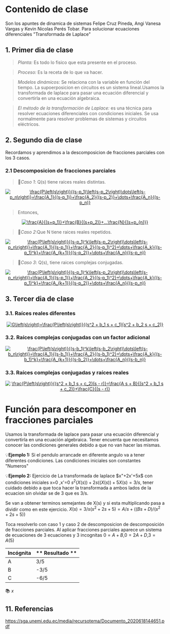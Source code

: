 # Contenido de clase
Son los apuntes de dinamica de sistemas Felipe Cruz Pineda, Angi Vanesa Vargas y Kevin Nicolas Perés Tobar.
Para solucionar ecuaciones diferenciales "Transformada de Laplace"
## 1. Primer dia de clase
> *Planta:* Es todo lo fisico que esta presente en el proceso.

> *Proceso:* Es la receta de lo que va hacer.
 
> *Modelos dinámicos:* Se relaciona con la variable en función  del tiempo.
> La supoerposicion en circuitos es un sistema lineal.Usamos la transformada de laplace para pasar una ecuación diferencial y convertirla en una ecuación algebraica.
 
> *El método de la transformación de Laplace:* es una técnica para resolver ecuaciones diferenciales con condiciones iniciales.
Se usa normalmente para resolver problemas de sistemas y circuitos eléctricos.

## 2. Segundo dia de clase 
Recordamos y aprendimos a la descomposicion de fracciones parciales con los 3 casos.
### 2.1 Descomposicion de fracciones parciales
> 🔑*Caso 1*: Q(s) tiene raíces reales distintas.
>
<center>
<a href="http://www.alciro.org/tools/matematicas/editor-ecuaciones.jsp?eq=\frac{P\left(s\right)}{(s-p_1)\left(s-p_2\right)\dots\left(s-p_n\right)}=\frac{A_1}{(s-p_1)}+\frac{A_2}{(s-p_2)}+\dots+\frac{A_n}{(s-p_n)}">
<img src="http://www.alciro.org/cgi/tex.cgi?\frac{P\left(s\right)}{(s-p_1)\left(s-p_2\right)\dots\left(s-p_n\right)}=\frac{A_1}{(s-p_1)}+\frac{A_2}{(s-p_2)}+\dots+\frac{A_n}{(s-p_n)}" title="\frac{P\left(s\right)}{(s-p_1)\left(s-p_2\right)\dots\left(s-p_n\right)}=\frac{A_1}{(s-p_1)}+\frac{A_2}{(s-p_2)}+\dots+\frac{A_n}{(s-p_n)}" border="0" />
</a>
</center>

>
> Entonces,
>
<center>
<a href="http://www.alciro.org/tools/matematicas/editor-ecuaciones.jsp?eq=\frac{A}{(s+p_1)}+\frac{B}{(s+p_2)}+...\frac{N}{(s+p_{n)}}"><img src="http://www.alciro.org/cgi/tex.cgi?\frac{A}{(s+p_1)}+\frac{B}{(s+p_2)}+...\frac{N}{(s+p_{n)}}" title="\frac{A}{(s+p_1)}+\frac{B}{(s+p_2)}+...\frac{N}{(s+p_{n)}}" border="0" /></a>
</center>

> 🔑*Caso 2*:Que N tiene raices reales repetidos.
<center>
<a href="http://www.alciro.org/tools/matematicas/editor-ecuaciones.jsp?eq=\frac{P\left(s\right)}{(s-p_1)^k\left(s-p_2\right)\dots\left(s-p_n\right)}=\frac{A_1}{(s-p_1)}+\frac{A_2}{(s-p_1)^2}+\dots+\frac{A_k}{(s-p_1)^k}+\frac{A_{k+1}}{(s-p_2)}+\dots+\frac{A_n}{(s-p_n)}">
<img src="http://www.alciro.org/cgi/tex.cgi?\frac{P\left(s\right)}{(s-p_1)^k\left(s-p_2\right)\dots\left(s-p_n\right)}=\frac{A_1}{(s-p_1)}+\frac{A_2}{(s-p_1)^2}+\dots+\frac{A_k}{(s-p_1)^k}+\frac{A_{k+1}}{(s-p_2)}+\dots+\frac{A_n}{(s-p_n)}" title="\frac{P\left(s\right)}{(s-p_1)^k\left(s-p_2\right)\dots\left(s-p_n\right)}=\frac{A_1}{(s-p_1)}+\frac{A_2}{(s-p_1)^2}+\dots+\frac{A_k}{(s-p_1)^k}+\frac{A_{k+1}}{(s-p_2)}+\dots+\frac{A_n}{(s-p_n)}" border="0" />
</a>
</center>






> 🔑*Caso 3*: Q(s), tiene raices complejas conjugadas.
<center>
<a href="http://www.alciro.org/tools/matematicas/editor-ecuaciones.jsp?eq=\frac{P\left(s\right)}{(s-p_1)^k\left(s-p_2\right)\dots\left(s-p_n\right)}=\frac{A_1}{(s-p_1)}+\frac{A_2}{(s-p_1)^2}+\dots+\frac{A_k}{(s-p_1)^k}+\frac{A_{k+1}}{(s-p_2)}+\dots+\frac{A_n}{(s-p_n)}">
<img src="http://www.alciro.org/cgi/tex.cgi?\frac{P\left(s\right)}{(s-p_1)^k\left(s-p_2\right)\dots\left(s-p_n\right)}=\frac{A_1}{(s-p_1)}+\frac{A_2}{(s-p_1)^2}+\dots+\frac{A_k}{(s-p_1)^k}+\frac{A_{k+1}}{(s-p_2)}+\dots+\frac{A_n}{(s-p_n)}" title="\frac{P\left(s\right)}{(s-p_1)^k\left(s-p_2\right)\dots\left(s-p_n\right)}=\frac{A_1}{(s-p_1)}+\frac{A_2}{(s-p_1)^2}+\dots+\frac{A_k}{(s-p_1)^k}+\frac{A_{k+1}}{(s-p_2)}+\dots+\frac{A_n}{(s-p_n)}" border="0" />
</a>
</center>


## 3. Tercer dia de clase

### 3.1. Raíces reales diferentes

<center>
<a href="http://www.alciro.org/tools/matematicas/editor-ecuaciones.jsp?eq=G\left(s\right)=\frac{P\left(s\right)}{(s^2 + b_1 s + c_1)(s^2 + b_2 s + c_2)}"><img src="http://www.alciro.org/cgi/tex.cgi?G\left(s\right)=\frac{P\left(s\right)}{(s^2 + b_1 s + c_1)(s^2 + b_2 s + c_2)}" title="G\left(s\right)=\frac{P\left(s\right)}{(s^2 + b_1 s + c_1)(s^2 + b_2 s + c_2)}" border="0" /></a>
</center>

### 3.2. Raíces complejas conjugadas con un factor adicional

<center>
<a href="http://www.alciro.org/tools/matematicas/editor-ecuaciones.jsp?eq=\frac{P\left(s\right)}{(s-b_1)^k\left(s-b_2\right)\dots\left(s-b_n\right)}=\frac{A_1}{(s-b_1)}+\frac{A_2}{(s-b_1)^2}+\dots+\frac{A_k}{(s-b_1)^k}+\frac{A_{k+1}}{(s-b_2)}+\dots+\frac{A_n}{(s-b_n)}">
<img src="http://www.alciro.org/cgi/tex.cgi?\frac{P\left(s\right)}{(s-b_1)^k\left(s-b_2\right)\dots\left(s-b_n\right)}=\frac{A_1}{(s-b_1)}+\frac{A_2}{(s-b_1)^2}+\dots+\frac{A_k}{(s-b_1)^k}+\frac{A_{k+1}}{(s-b_2)}+\dots+\frac{A_n}{(s-b_n)}" title="\frac{P\left(s\right)}{(s-b_1)^k\left(s-b_2\right)\dots\left(s-b_n\right)}=\frac{A_1}{(s-b_1)}+\frac{A_2}{(s-b_1)^2}+\dots+\frac{A_k}{(s-b_1)^k}+\frac{A_{k+1}}{(s-b_2)}+\dots+\frac{A_n}{(s-b_n)}" border="0" />
</a>
</center>


### 3.3. Raíces complejas conjugadas y raíces reales

<center>
<a href="http://www.alciro.org/tools/matematicas/editor-ecuaciones.jsp?eq=\frac{P\left(s\right)}{(s^2 + b_1 s + c_2)(s - r)}=\frac{A s + B}{(s^2 + b_1 s + c_2)}+\frac{C}{(s - r)}">
<img src="http://www.alciro.org/cgi/tex.cgi?\frac{P\left(s\right)}{(s^2 + b_1 s + c_2)(s - r)}=\frac{A s + B}{(s^2 + b_1 s + c_2)}+\frac{C}{(s - r)}" title="\frac{P\left(s\right)}{(s^2 + b_1 s + c_2)(s - r)}=\frac{A s + B}{(s^2 + b_1 s + c_2)}+\frac{C}{(s - r)}" border="0" />
</a>
</center>






# Función para descomponer en fracciones parciales


Usamos la transformada de laplace para pasar una ecuación diferencial y convertirla en una ecuación algebraica.
Tener encuenta que necesitamos conocer las condiciones generales debido a que no van hacer las mismas.

💡**Ejemplo 1:**  Si el pendulo arrancade en diferente angulo va a tener diferentes condiciones.
Las condiciones iniciales son constantes "Numeros"

💡**Ejemplo 2:** Ejercicio de La transformada de laplace $x"+2x'+5x$ con condiciones iniciales x=0 ,x'=0
$s^2(X(s))+2s((X(s))+5X(s)=3/s$, tener cuidado debido a que toca hacer la transformada a ambos lados de la ecuacion sin olvidar se de $3$ que es 3/s.

Se van a obtener terminos semejantes de X(s) y si esta multiplicando pasa a dividir como en este ejercicio. 
$X(s)=3/s(s^2+2s+5)=A/s+((Bs+D)/(s^2+2s+5))$

Toca resolverlo con caso 1 y caso 2 de descomposicion de descomposición de fracciones parciales.
Al aplicar fracciones parciales aparece un sistema de ecuaciones de 3 ecuaciones y 3 incognitas
$0=A+B$,$0=2A+D$,$3=A(5)$

| **Incógnita** | ** Resultado **  |
|---------------|------------------|
|       A       |      3/5         |
|       B       |     -3/5         |
|       C       |      -6/5        |

📚
𝑥 
## 11. Referencias
https://sga.unemi.edu.ec/media/recursotema/Documento_2020618144651.pdf
